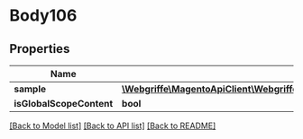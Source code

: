 # Body106

## Properties
Name | Type | Description | Notes
------------ | ------------- | ------------- | -------------
**sample** | [**\Webgriffe\MagentoApiClient\Webgriffe\MagentoApiClient\Model\DownloadableDataSampleInterface**](DownloadableDataSampleInterface.md) |  | 
**isGlobalScopeContent** | **bool** |  | [optional] 

[[Back to Model list]](../README.md#documentation-for-models) [[Back to API list]](../README.md#documentation-for-api-endpoints) [[Back to README]](../README.md)


